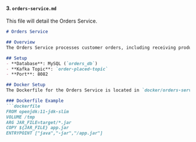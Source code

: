
#### 3. **`orders-service.md`**
This file will detail the Orders Service.

```markdown
# Orders Service

## Overview
The Orders Service processes customer orders, including receiving product selections, calculating the total price, and updating product stock.

## Setup
- **Database**: MySQL (`orders_db`)
- **Kafka Topic**: `order-placed-topic`
- **Port**: 8082

## Docker Setup
The Dockerfile for the Orders Service is located in `docker/orders-service/Dockerfile`.

### Dockerfile Example
```dockerfile
FROM openjdk:11-jdk-slim
VOLUME /tmp
ARG JAR_FILE=target/*.jar
COPY ${JAR_FILE} app.jar
ENTRYPOINT ["java","-jar","/app.jar"]
